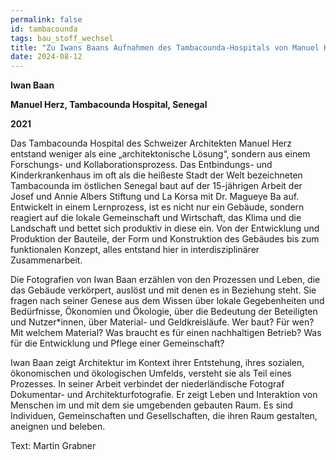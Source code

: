 ```yaml
---
permalink: false
id: tambacounda
tags: bau_stoff_wechsel
title: "Zu Iwans Baans Aufnahmen des Tambacounda-Hospitals von Manuel Herz"
date: 2024-08-12
---
```


**Iwan Baan**

**Manuel Herz, Tambacounda Hospital, Senegal**

**2021**

Das Tambacounda Hospital des Schweizer Architekten Manuel Herz entstand weniger als eine „architektonische Lösung“, sondern aus einem Forschungs- und Kollaborationsprozess. Das Entbindungs- und Kinderkrankenhaus im oft als die heißeste Stadt der Welt bezeichneten Tambacounda im östlichen Senegal baut auf der 15-jährigen Arbeit der Josef und Annie Albers Stiftung und La Korsa mit Dr. Magueye Ba auf. Entwickelt in einem Lernprozess, ist es nicht nur ein Gebäude, sondern reagiert auf die lokale Gemeinschaft und Wirtschaft, das Klima und die Landschaft und bettet sich produktiv in diese ein. Von der Entwicklung und Produktion der Bauteile, der Form und Konstruktion des Gebäudes bis zum funktionalen Konzept, alles entstand hier in interdisziplinärer Zusammenarbeit.

Die Fotografien von Iwan Baan erzählen von den Prozessen und Leben, die das Gebäude verkörpert, auslöst und mit denen es in Beziehung steht. Sie fragen nach seiner Genese aus dem Wissen über lokale Gegebenheiten und Bedürfnisse, Ökonomien und Ökologie, über die Bedeutung der Beteiligten und Nutzer*innen, über Material- und Geldkreisläufe. Wer baut? Für wen? Mit welchem Material? Was braucht es für einen nachhaltigen Betrieb? Was für die Entwicklung und Pflege einer Gemeinschaft?

Iwan Baan zeigt Architektur im Kontext ihrer Entstehung, ihres sozialen, ökonomischen und ökologischen Umfelds, versteht sie als Teil eines Prozesses. In seiner Arbeit verbindet der niederländische Fotograf Dokumentar- und Architekturfotografie. Er zeigt Leben und Interaktion von Menschen im und mit dem sie umgebenden gebauten Raum. Es sind Individuen, Gemeinschaften und Gesellschaften, die ihren Raum gestalten, aneignen und beleben.

Text: Martin Grabner


